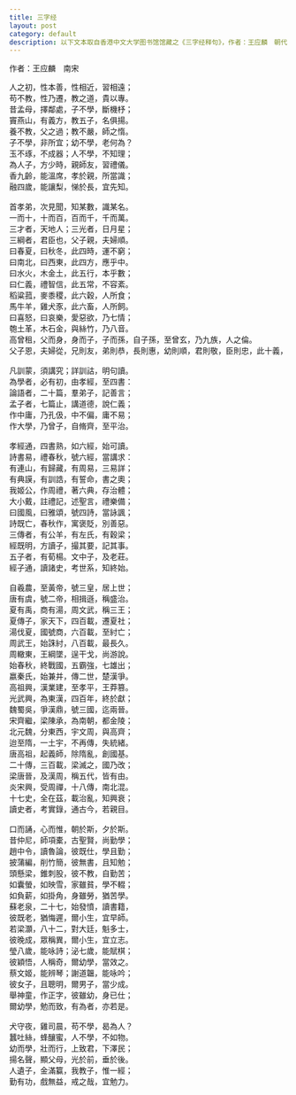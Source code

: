 ```yaml
---
title: 三字经
layout: post
category: default
description: 以下文本取自香港中文大学图书馆馆藏之《三字经释句》，作者：王应麟　朝代：南宋。
---
```

作者：王应麟　南宋
<pre>人之初，性本善，性相近，習相遠；
苟不教，性乃遷，教之道，貴以專。
昔孟母，擇鄰處，子不學，斷機杼；
竇燕山，有義方，教五子，名俱揚。
養不教，父之過；教不嚴，師之惰。
子不學，非所宜；幼不學，老何為？
玉不琢，不成器；人不學，不知理；
為人子，方少時，親師友，習禮儀。
香九齡，能溫席，孝於親，所當識；
融四歲，能讓梨，悌於長，宜先知。

首孝弟，次見聞，知某數，識某名。
一而十，十而百，百而千，千而萬。
三才者，天地人；三光者，日月星；
三綱者，君臣也，父子親，夫婦順。
曰春夏，曰秋冬，此四時，運不窮；
曰南北，曰西東，此四方，應乎中。
曰水火，木金土，此五行，本乎數；
曰仁義，禮智信，此五常，不容紊。
稻粱菰，麥黍稷，此六穀，人所食；
馬牛羊，雞犬豕，此六畜，人所飼。
曰喜怒，曰哀樂，愛惡欲，乃七情；
匏土革，木石金，與絲竹，乃八音。
高曾租，父而身，身而子，子而孫，自子孫，至曾玄，乃九族，人之倫。
父子恩，夫婦從，兄則友，弟則恭，長則惠，幼則順，君則敬，臣則忠，此十義，人所同。

凡訓蒙，須講究；詳訓詁，明句讀。
為學者，必有初，由孝經，至四書：
論語者，二十篇，羣弟子，記善言；
孟子者，七篇止，講道德，說仁義；
作中庸，乃孔伋，中不偏，庸不易；
作大學，乃曾子，自脩齊，至平治。

孝經通，四書熟，如六經，始可讀。
詩書易，禮春秋，號六經，當講求：
有連山，有歸藏，有周易，三易詳；
有典謨，有訓誥，有誓命，書之奧；
我姬公，作周禮，著六典，存治體；
大小戴，註禮記，述聖言，禮樂備；
曰國風，曰雅頌，號四詩，當詠諷；
詩既亡，春秋作，寓褒貶，別善惡。
三傳者，有公羊，有左氏，有穀梁；
經既明，方讀子，撮其要，記其事。
五子者，有荀楊。文中子，及老莊。
經子通，讀諸史，考世系，知終始。

自羲農，至黃帝，號三皇，居上世；
唐有虞，號二帝，相揖遜，稱盛治。
夏有禹，商有湯，周文武，稱三王；
夏傳子，家天下，四百載，遷夏社；
湯伐夏，國號商，六百載，至紂亡；
周武王，始誅紂，八百載，最長久。
周轍東，王綱墜，逞干戈，尚游說。
始春秋，終戰國，五霸強，七雄出；
嬴秦氏，始兼并，傳二世，楚漢爭。
高祖興，漢業建，至孝平，王莽篡。
光武興，為東漢，四百年，終於獻；
魏蜀吳，爭漢鼎，號三國，迄兩晉。
宋齊繼，梁陳承，為南朝，都金陵；
北元魏，分東西，宇文周，與高齊；
迨至隋，一土宇，不再傳，失統緒。
唐高祖，起義師，除隋亂，創國基。
二十傳，三百載，梁滅之，國乃改；
梁唐晉，及漢周，稱五代，皆有由。
炎宋興，受周禪，十八傳，南北混。
十七史，全在茲，載治亂，知興衰；
讀史者，考實錄，通古今，若親目。

口而誦，心而惟，朝於斯，夕於斯。
昔仲尼，師項橐，古聖賢，尚勤學；
趙中令，讀魯論，彼既仕，學且勤；
披蒲編，削竹簡，彼無書，且知勉；
頭懸梁，錐刺股，彼不教，自勤苦；
如囊螢，如映雪，家雖貧，學不輟；
如負薪，如掛角，身雖勞，猶苦學。
蘇老泉，二十七，始發憤，讀書籍，
彼既老，猶悔遲，爾小生，宜早師。
若梁灝，八十二，對大廷，魁多士，
彼晚成，眾稱異，爾小生，宜立志。
瑩八歲，能咏詩；泌七歲，能賦棋；
彼穎悟，人稱奇，爾幼學，當效之。
蔡文姬，能辨琴；謝道韞，能咏吟；
彼女子，且聰明，爾男子，當少成。
舉神童，作正字，彼雖幼，身已仕；
爾幼學，勉而致，有為者，亦若是。

犬守夜，雞司晨，苟不學，曷為人？
蠶吐絲，蜂釀蜜，人不學，不如物。
幼而學，壯而行，上致君，下澤民；
揚名聲，顯父母，光於前，垂於後。
人遺子，金滿籯，我教子，惟一經；
勤有功，戲無益，戒之哉，宜勉力。</pre>